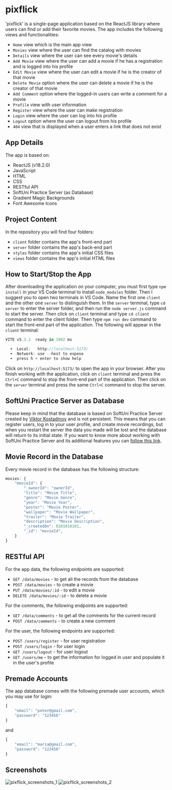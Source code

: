 # pixflick

'pixflick' is a single-page application based on the ReactJS library where users can find or add their favorite movies. The app includes the following views and functionalities:

- `Home` view which is the main app view
- `Movies` view where the user can find the catalog with movies
- `Details` view where the user can see every movie's details
- `Add Movie` view where the user can add a movie if he has a registration and is logged into his profile
- `Edit Movie` view where the user can edit a movie if he is the creator of that movie
- `Delete Movie` option where the user can delete a movie if he is the creator of that movie
- `Add Comment` option where the logged-in users can write a comment for a movie
- `Profile` view with user information
- `Register` view where the user can make registration
- `Login` view where the user can log into his profile
- `Logout` option where the user can logout from his profile
- `404` view that is displayed when a user enters a link that does not exist

## App Details

The app is based on:

- ReactJS (v18.2.0)
- JavaScript
- HTML
- CSS
- RESTful API
- SoftUni Practice Server (as Database)
- Gradient Magic Backgrounds
- Font Awesome Icons

## Project Content

In the repository you will find four folders:

- `client` folder contains the app's front-end part
- `server` folder contains the app's back-end part
- `styles` folder contains the app's initial CSS files
- `views` folder contains the app's initial HTML files

## How to Start/Stop the App

After downloading the application on your computer, you must first type `npm install` in your VS Code terminal to install `node_modules` folder. Then I suggest you to open two terminals in VS Code. Name the first one `client` and the other one `server` to distinguish them. In the `server` terminal, type `cd server` to enter the server folder, and then run the `node server.js` command to start the server. Then click on `client` terminal and type `cd client` command to enter the client folder. Then type `npm run dev` command to start the front-end part of the application. The following will appear in the `client` terminal:


```javascript
VITE v5.3.1  ready in 1002 ms

  ➜  Local:   http://localhost:5173/
  ➜  Network: use --host to expose
  ➜  press h + enter to show help
```

Click on `http://localhost:5173/` to open the app in your browser. After you finish working with the application, click on `client` terminal and press the `Ctrl+C` command to stop the front-end part of the application. Then click on the `server` terminal and press the same `Ctrl+C` command to stop the server.

## SoftUni Practice Server as Database

Please keep in mind that the database is based on SoftUni Practice Server created by [Viktor Kostadinov](https://github.com/viktorpts) and is not persistent. This means that you can register users, log in to your user profile, and create movie recordings, but when you restart the server the data you made will be lost and the database will return to its initial state. If you want to know more about working with SoftUni Practice Server and its additional features you can [follow this link](https://github.com/softuni-practice-server/softuni-practice-server).

## Movie Record in the Database

Every movie record in the database has the following structure:

```javascript
movies: {
    "movieId": {
        "_ownerId": "ownerId",
        "title": "Movie Title",
        "genre": "Movie Genre",
        "year": "Movie Year",
        "poster": "Movie Poster",
        "wallpaper": "Movie Wallpaper",
        "trailer": "Movie Trailer",
        "description": "Movie Description",
        "_createdOn": 0101010101,
        "_id": "movieId",
    }
}
```

## RESTful API

For the app data, the following endpoints are supported:

- `GET /data/movies` - to get all the records from the database
- `POST /data/movies` - to create a movie
- `PUT /data/movies/:id` - to edit a movie
- `DELETE /data/movies/:id` - to delete a movie

For the comments, the following endpoints are supported:

- `GET /data/comments` - to get all the comments for the current record
- `POST /data/comments` - to create a new comment

For the user, the following endpoints are supported:

- `POST /users/register` - for user registration
- `POST /users/login` - for user login
- `GET /users/logout` - for user logout
- `GET /users/me` - to get the information for logged in user and populate it in the user's profile

## Premade Accounts

The app database comes with the following premade user accounts, which you may use for login:

```javascript
{
    "email": "peter@gmail.com",
    "password": "123456" 
}
```
and
```javascript
{
    "email": "maria@gmail.com",
    "password": "123456" 
}
```

## Screenshots

![pixflick_screenshots_1](https://github.com/user-attachments/assets/4726e433-7346-46ba-abfc-802621dda83c)
![pixflick_screenshots_2](https://github.com/user-attachments/assets/1d1b6f41-20f8-4389-b493-4393bb12ed1a)